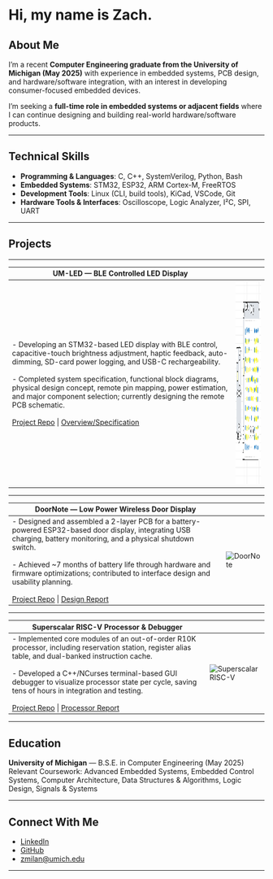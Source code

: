 # Hi, my name is Zach.

## About Me
I’m a recent **Computer Engineering graduate from the University of Michigan (May 2025)** with experience in embedded systems, PCB design, and hardware/software integration, with an interest in developing consumer-focused embedded devices. 

I’m seeking a **full-time role in embedded systems or adjacent fields** where I can continue designing and building real-world hardware/software products.


---

## Technical Skills
- **Programming & Languages**: C, C++, SystemVerilog, Python, Bash  
- **Embedded Systems**: STM32, ESP32, ARM Cortex-M, FreeRTOS  
- **Development Tools**: Linux (CLI, build tools), KiCad, VSCode, Git  
- **Hardware Tools & Interfaces**: Oscilloscope, Logic Analyzer, I²C, SPI, UART  

--- 
## Projects 
---
| UM-LED — BLE Controlled LED Display | |
|---|---|
| - Developing an STM32-based LED display with BLE control, capacitive-touch brightness adjustment, haptic feedback, auto-dimming, SD-card power logging, and USB-C rechargeability.<br><br>- Completed system specification, functional block diagrams, physical design concept, remote pin mapping, power estimation, and major component selection; currently designing the remote PCB schematic.<br><br>[Project Repo](https://github.com/zachmilan/UM-LED) \| [Overview/Specification](https://github.com/zachmilan/UM-LED) | <img src="https://github.com/zachmilan/UM-LED/blob/main/images/Screenshot%202025-09-07%20221949.png" alt="UM-LED" width="220" height="400"/> |



---

| DoorNote — Low Power Wireless Door Display | |
|---|---|
| - Designed and assembled a 2-layer PCB for a battery-powered ESP32-based door display, integrating USB charging, battery monitoring, and a physical shutdown switch.<br><br>- Achieved ~7 months of battery life through hardware and firmware optimizations; contributed to interface design and usability planning.<br><br>[Project Repo](https://github.com/zachmilan/DoorNote) \| [Design Report](https://github.com/zachmilan/DoorNote) | <img src="https://github.com/zachmilan/DoorNote/blob/main/images/IMG_1364%20(1).jpg" alt="DoorNote" width="220"/> |


---
| Superscalar RISC-V Processor & Debugger | |
|---|---|
| - Implemented core modules of an out-of-order R10K processor, including reservation station, register alias table, and dual-banked instruction cache.<br><br>- Developed a C++/NCurses terminal-based GUI debugger to visualize processor state per cycle, saving tens of hours in integration and testing.<br><br>[Project Repo](https://github.com/zachmilan/Superscalar-RISCV) \| [Processor Report](https://github.com/zachmilan/Superscalar-RISCV/docs/placeholder.txt) | <img src="https://github.com/zachmilan/Superscalar-RISCV/blob/main/images/470diagram.png" alt="Superscalar RISC-V" width="220"/> |



---

## Education
**University of Michigan** — B.S.E. in Computer Engineering (May 2025)  
Relevant Coursework: Advanced Embedded Systems, Embedded Control Systems, Computer Architecture, Data Structures & Algorithms, Logic Design, Signals & Systems  

---

## Connect With Me
-  [LinkedIn](https://www.linkedin.com/in/zachary-milan/)  
-  [GitHub](https://github.com/zachmilan)  
-  zmilan@umich.edu  

---
